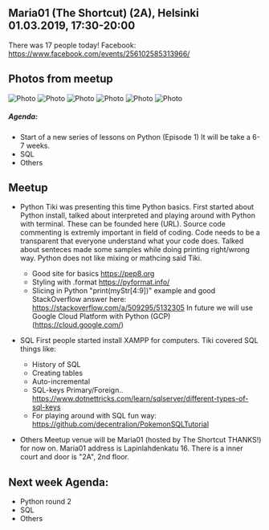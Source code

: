## Maria01 (The Shortcut) (2A), Helsinki 01.03.2019, 17:30-20:00
There was 17 people today!
Facebook: https://www.facebook.com/events/256102585313966/


## Photos from meetup
![Photo](/img/file_name)
![Photo](/img/file_name)
![Photo](/img/file_name)
![Photo](/img/file_name)
![Photo](/img/file_name)
![Photo](/img/file_name)


##### Agenda:
- Start of a new series of lessons on Python (Episode 1) It will be take a 6-7 weeks.
- SQL
- Others


## Meetup
* Python
    Tiki was presenting this time Python basics. First started about Python install, talked about interpreted and playing around with Python with terminal. These can be founded here (URL). Source code commenting is extremly important in field of coding. Code needs to be a transparent that everyone understand what your code does. Talked about senteces made some samples while doing printing right/wrong way. Python does not like mixing or mathcing said Tiki. 
    - Good site for basics https://pep8.org
    - Styling with .format https://pyformat.info/
    - Slicing in Python "print(myStr[4:9])" example and good StackOverflow answer here: https://stackoverflow.com/a/509295/5132305
    In future we will use Google Cloud Platform with Python (GCP) (https://cloud.google.com/)


* SQL
    First people started install XAMPP for computers. Tiki covered SQL things like:
    - History of SQL
    - Creating tables
    - Auto-incremental
    - SQL-keys Primary/Foreign..  https://www.dotnettricks.com/learn/sqlserver/different-types-of-sql-keys 
    - For playing around with SQL fun way: https://github.com/decentralion/PokemonSQLTutorial

* Others
    Meetup venue will be Maria01 (hosted by The Shortcut THANKS!) for now on. Maria01 address is Lapinlahdenkatu 16. There is a inner court and door is "2A", 2nd floor. 
    

## Next week Agenda:
- Python round 2
- SQL
- Others